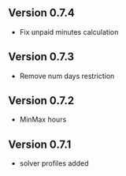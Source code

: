 ## Version 0.7.4
 - Fix unpaid minutes calculation
## Version 0.7.3
 - Remove num days restriction
## Version 0.7.2
 - MinMax hours
## Version 0.7.1
 - solver profiles added